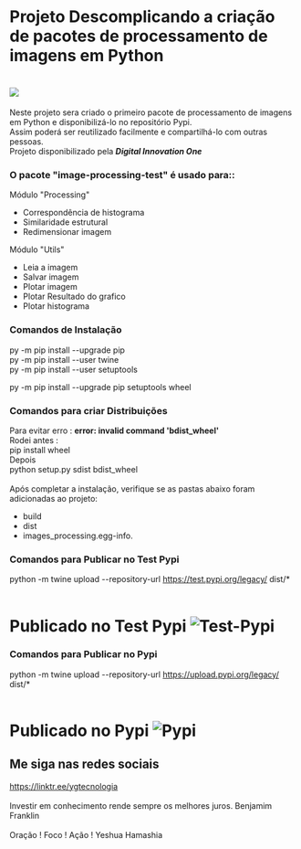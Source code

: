 # Projeto Descomplicando a criação de pacotes de processamento de imagens em Python

<h1>
    <img src="https://i.ibb.co/4fxm5bL/Descomplicando-a-cria-o-de-pacotes-de-processamento-de-imagens-em-Python.jpg" border="0">
</h1>

Neste projeto sera criado o primeiro pacote de processamento de imagens em Python e disponibilizá-lo no repositório Pypi. 
 <br>
Assim  poderá ser reutilizado facilmente e compartilhá-lo com outras pessoas. 
<br>
Projeto disponibilizado pela ***Digital Innovation One*** 

### O pacote "image-processing-test" é usado para::

Módulo "Processing" <br>
- Correspondência de histograma<br>
- Similaridade estrutural<br>
- Redimensionar imagem<br>

Módulo "Utils" <br>
- Leia a imagem<br>
- Salvar imagem<br>
- Plotar imagem<br>
- Plotar Resultado do grafico<br>
- Plotar histograma<br>

### Comandos de Instalação 

py -m pip install --upgrade pip<br>
py -m pip install --user twine<br>
py -m pip install --user setuptools<br>

py -m pip install --upgrade pip setuptools wheel

### Comandos para criar Distribuições

Para evitar erro : <b>error: invalid command 'bdist_wheel'</b>
<br>
Rodei antes : 
<br>
          pip install wheel
<br>
Depois 
<br>
          python setup.py sdist bdist_wheel 
<br>
<br>
Após completar a instalação, verifique se as pastas abaixo foram adicionadas ao projeto:
  - build
  - dist
  - images_processing.egg-info.
  

### Comandos para Publicar no Test Pypi

python -m twine upload --repository-url https://test.pypi.org/legacy/ dist/*
<br>
<br>
<h1>Publicado no Test Pypi
  <img src="https://i.ibb.co/8Y5Sd15/Test-Pypi.jpg" alt="Test-Pypi" border="0">
</h1>

### Comandos para Publicar no Pypi

python -m twine upload --repository-url https://upload.pypi.org/legacy/ dist/*
<br>
<br>
<h1>Publicado no Pypi
  <img src="https://i.ibb.co/YQn3PKR/Pypi.jpg" alt="Pypi" border="0">
</h1>


## Me siga nas redes sociais

https://linktr.ee/ygtecnologia 
<br>
<br> 
Investir em conhecimento rende sempre os melhores juros. Benjamim Franklin
<br>
<br> 
Oração ! Foco ! Ação ! Yeshua Hamashia